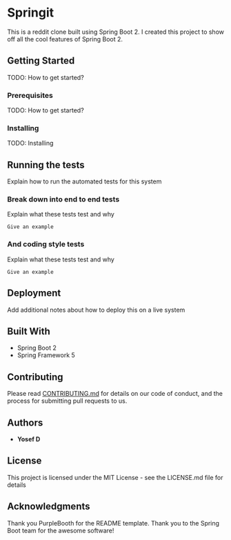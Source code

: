 # Springit

This is a reddit clone built using Spring Boot 2. I created this project to show off all the cool features of Spring Boot 2.

## Getting Started

TODO: How to get started?

### Prerequisites

TODO: How to get started?


### Installing

TODO: Installing



## Running the tests

Explain how to run the automated tests for this system

### Break down into end to end tests

Explain what these tests test and why

```
Give an example
```

### And coding style tests

Explain what these tests test and why

```
Give an example
```

## Deployment

Add additional notes about how to deploy this on a live system

## Built With

 * Spring Boot 2
 * Spring Framework 5

## Contributing

Please read [CONTRIBUTING.md](https://gist.github.com/PurpleBooth/b24679402957c63ec426) for details on our code of conduct, and the process for submitting pull requests to us.



## Authors

* **Yosef D** 


## License

This project is licensed under the MIT License - see the LICENSE.md file for details

## Acknowledgments

Thank you PurpleBooth for the README template.
Thank you to the Spring Boot team for the awesome software!
